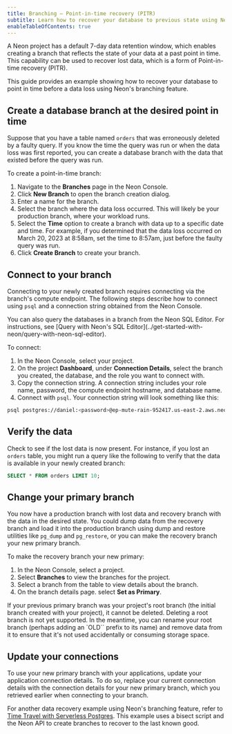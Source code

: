```yaml
---
title: Branching — Point-in-time recovery (PITR)
subtitle: Learn how to recover your database to previous state using Neon's branching feature
enableTableOfContents: true
---
```


A Neon project has a default 7-day data retention window, which enables creating a branch that reflects the state of your data at a past point in time. This capability can be used to recover lost data, which is a form of Point-in-time recovery (PITR).

This guide provides an example showing how to recover your database to point in time before a data loss using Neon's branching feature.

## Create a database branch at the desired point in time

Suppose that you have a table named `orders` that was erroneously deleted by a faulty query. If you know the time the query was run or when the data loss was first reported, you can create a database branch with the data that existed before the query was run.

To create a point-in-time branch:

1. Navigate to the **Branches** page in the Neon Console.
1. Click **New Branch** to open the branch creation dialog.
1. Enter a name for the branch.
1. Select the branch where the data loss occurred. This will likely be your production branch, where your workload runs.
1. Select the **Time** option to create a branch with data up to a specific date and time. For example, if you determined that the data loss occurred on March 20, 2023 at 8:58am, set the time to 8:57am, just before the faulty query was run.
1. Click **Create Branch** to create your branch.

## Connect to your branch

Connecting to your newly created branch requires connecting via the branch's compute endpoint. The following steps describe how to connect using `psql` and a connection string obtained from the Neon Console.

<Admonition type="tip">
You can also query the databases in a branch from the Neon SQL Editor. For instructions, see [Query with Neon's SQL Editor](../get-started-with-neon/query-with-neon-sql-editor).
</Admonition>

To connect:

1. In the Neon Console, select your project.
2. On the project **Dashboard**, under **Connection Details**, select the branch you created, the database, and the role you want to connect with.
3. Copy the connection string. A connection string includes your role name, password, the compute endpoint hostname, and database name.
4. Connect with `psql`. Your connection string will look something like this:

  <CodeBlock shouldWrap>

  ```bash
  psql postgres://daniel:<password>@ep-mute-rain-952417.us-east-2.aws.neon.tech/neondb
  ```

  </CodeBlock>

## Verify the data

Check to see if the lost data is now present. For instance, if you lost an `orders` table, you might run a query like the following to verify that the data is available in your newly created branch:

```sql
SELECT * FROM orders LIMIT 10;
```

## Change your primary branch

You now have a production branch with lost data and recovery branch with the data in the desired state. You could dump data from the recovery branch and load it into the production branch using dump and restore utilities like `pg_dump` and `pg_restore`, or you can make the recovery branch your new primary branch.

To make the recovery branch your new primary:

1. In the Neon Console, select a project.
2. Select **Branches** to view the branches for the project.
3. Select a branch from the table to view details about the branch.
4. On the branch details page. select **Set as Primary**.

<Admonition type="note">
If your previous primary branch was your project's root branch (the initial branch created with your project), it cannot be deleted. Deleting a root branch is not yet supported. In the meantime, you can rename your root branch (perhaps adding an `OLD`` prefix to its name) and remove data from it to ensure that it's not used accidentally or consuming storage space.
</Admonition>

## Update your connections

To use your new primary branch with your applications, update your application connection details. To do so, replace your current connection details with the connection details for your new primary branch, which you retrieved earlier when connecting to your branch.

For another data recovery example using Neon's branching feature, refer to [Time Travel with Serverless Postgres](https://neon.tech/blog/time-travel-with-postgres). This example uses a bisect script and the Neon API to create branches to recover to the last known good.
